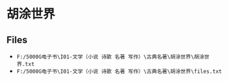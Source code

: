 # 胡涂世界

## Files

- `F:/5000G电子书\I01-文学（小说 诗歌 名著 写作）\古典名著\胡涂世界\胡涂世界.txt`
- `F:/5000G电子书\I01-文学（小说 诗歌 名著 写作）\古典名著\胡涂世界\files.txt`
